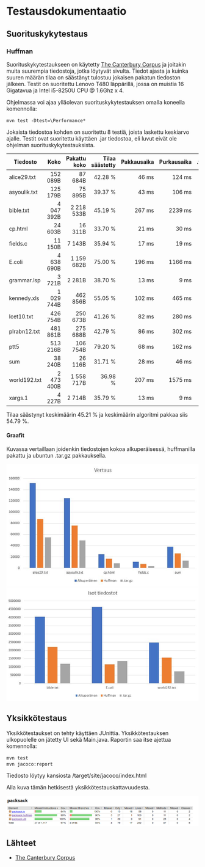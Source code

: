 # Testausdokumentaatio

## Suorituskykytestaus

### Huffman

Suorituskykytestaukseen on käytetty [The Canterbury Corpus](http://corpus.canterbury.ac.nz/descriptions/) ja joitakin muita suurempia tiedostoja, jotka löytyvät sivulta. Tiedot ajasta ja kuinka suuren määrän tilaa on säästänyt tulostuu jokaisen pakatun tiedoston jälkeen. 
Testit on suoritettu Lenovo T480 läppärillä, jossa on muistia 16 Gigatavua ja Intel i5-8250U CPU @ 1.6Ghz x 4.

Ohjelmassa voi ajaa ylläolevan suorituskykytestauksen omalla koneella komennolla:

```
mvn test -Dtest=\Performance*
```

Jokaista tiedostoa kohden on suoritettu 8 testiä, joista laskettu keskiarvo ajalle.
Testit ovat suoritettu käyttäen .jar tiedostoa, eli luvut eivät ole ohjelman suorituskykytestauksista.

| Tiedosto     |       Koko | Pakattu koko | Tilaa säästetty| Pakkausaika | Purkausaika | .tar.gz |
| -----------  | ---------: | -----------: | ------------:| ----------: | --------: | --------:|
| alice29.txt  |   152 089B |     87 684B  |      42.28 % |      46 ms  |    124 ms |  54 656B |
| asyoulik.txt |   125 179B |     75 895B  |      39.37 % |      43 ms  |    106 ms |  49 150B |
| bible.txt    | 4 047 392B |  2 218 533B  |      45.19 % |     267 ms  |   2239 ms |1 192 150B|
| cp.html      |    24 603B |     16 311B  |      33.70 % |      21 ms  |     30 ms |   8 161B |
| fields.c     |    11 150B |      7 143B  |      35.94 % |      17 ms  |     19 ms |   3 301B |
| E.coli       | 4 638 690B |  1 159 682B  |      75.00 % |     196 ms  |   1166 ms |1 342 310B|
| grammar.lsp  |     3 721B |      2 281B  |      38.70 % |      13 ms  |      9 ms |   1 406B |
| kennedy.xls  | 1 029 744B |    462 856B  |      55.05 % |     102 ms  |    465 ms | 204 288B |
| lcet10.txt   |   426 754B |    250 673B  |      41.26 % |      82 ms  |    280 ms | 145 126B |
| plrabn12.txt |   481 861B |    275 688B  |      42.79 % |      86 ms  |    302 ms | 195 510B |
| ptt5         |   513 216B |    106 754B  |      79.20 % |      68 ms  |    162 ms |  56 705B |
| sum          |    38 240B |     26 116B  |      31.71 % |      28 ms  |     46 ms |  13 173B |
| world192.txt | 2 473 400B |  1 558 717B  |      36.98 % |     207 ms  |   1575 ms | 725 166B |
| xargs.1      |     4 227B |      2 714B  |      35.79 % |      13 ms  |      9 ms |   1 927B |

Tilaa säästynyt keskimäärin 45.21 % ja keskimäärin algoritmi pakkaa siis 54.79 %.

#### Graafit

Kuvassa vertaillaan joidenkin tiedostojen kokoa alkuperäisessä, huffmanilla pakattu ja ubuntun .tar.gz pakkauksella.

<img src="https://raw.githubusercontent.com/sebazai/packsack/master/documentation/kuvat/vertaus.JPG" />

<img src="https://raw.githubusercontent.com/sebazai/packsack/master/documentation/kuvat/isotvertaus.JPG" />

## Yksikkötestaus

Yksikkötestaukset on tehty käyttäen JUnittia. Yksikkötestauksen ulkopuolelle on jätetty UI sekä Main.java. Raportin saa itse ajettua komennolla: 
```
mvn test
mvn jacoco:report
```

Tiedosto löytyy kansiosta /target/site/jacoco/index.html

Alla kuva tämän hetkisestä yksikkötestauskattavuudesta.

<img src="https://raw.githubusercontent.com/sebazai/packsack/master/documentation/kuvat/jacoco.png" />

## Lähteet

* [The Canterbury Corpus](http://corpus.canterbury.ac.nz/descriptions/)
